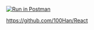 [![Run in Postman](https://run.pstmn.io/button.svg)](https://app.getpostman.com/run-collection/19271678-6ada7d2e-f8bf-476e-bf4d-f18358e84832?action=collection%2Ffork&collection-url=entityId%3D19271678-6ada7d2e-f8bf-476e-bf4d-f18358e84832%26entityType%3Dcollection%26workspaceId%3D3f980ad6-667c-4fee-bd92-56cae3524b2a)


https://github.com/100Han/React
